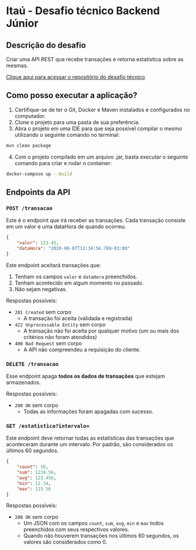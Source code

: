 # Itaú - Desafio técnico Backend Júnior

## Descrição do desafio
Criar uma API REST que recebe transações e retorna estatística sobre as mesmas.

[Clique aqui para acessar o repositório do desafio técnico](https://github.com/rafaellins-itau/desafio-itau-vaga-99-junior "Clique aqui para acessar o repositório do desafio técnico")

## Como posso executar a aplicação?

1. Certifique-se de ter o Git, Docker e Maven instalados e configurados no computador.
2. Clone o projeto para uma pasta de sua preferência.
3. Abra o projeto em uma IDE para que seja possível compilar o mesmo utilizando o seguinte comando no terminal:
```bash
mvn clean package
```
4. Com o projeto compilado em um arquivo .jar, basta executar o seguinte comando para criar e rodar o container:
```bash
docker-compose up --build
```
## Endpoints da API

### `POST /transacao`

Este é o endpoint que irá receber as transações. Cada transação consiste em um valor e uma dataHora de quando ocorreu:
```json
{
    "valor": 123.45,
    "dataHora": "2020-08-07T12:34:56.789-03:00"
}
```
Este endpoint aceitará transações que:
1. Tenham os campos `valor` e `dataHora` preenchidos.
2. Tenham acontecido em algum momento no passado.
3. Não sejam negativas.

Respostas possíveis:
- `201 Created` sem corpo
    - A transação foi aceita (validada e registrada)
- `422 Unprocessable Entity` sem corpo
    - A transação não foi aceita por qualquer motivo (um ou mais dos critérios não foram atendidos)
- `400 Bad Request` sem corpo
    - A API não compreendeu a requisição do cliente.

### `DELETE /transacao`

Esse endpoint apaga **todos os dados de transações** que estejam armazenados.

Respostas possíveis:
- `200 OK` sem corpo
    - Todas as informações foram apagadas com sucesso.

### `GET /estatistica?intervalo=`
Este endpoint deve retornar todas as estatísticas das transações que aconteceram durante um intervalo. Por padrão, são considerados os últimos 60 segundos.
```json
{
    "count": 10,
    "sum": 1234.56,
    "avg": 123.456,
    "min": 12.34,
    "max": 123.56
}
```

Respostas possíveis:
- `200 OK` sem corpo
    - Um JSON com os campos `count`, `sum`, `avg`, `min` e `max` todos preenchidos com seus respectivos valores.
    - Quando não houverem transações nos últimos 60 segundos, os valores são considerados como 0.